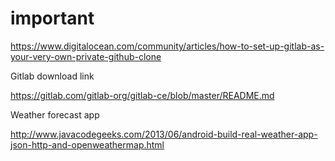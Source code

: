 important
=========

https://www.digitalocean.com/community/articles/how-to-set-up-gitlab-as-your-very-own-private-github-clone

Gitlab download link


https://gitlab.com/gitlab-org/gitlab-ce/blob/master/README.md

Weather forecast app

http://www.javacodegeeks.com/2013/06/android-build-real-weather-app-json-http-and-openweathermap.html
